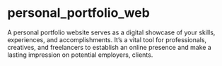 # personal_portfolio_web
A personal portfolio website serves as a digital showcase of your skills, experiences, and accomplishments. It’s a vital tool for professionals, creatives, and freelancers to establish an online presence and make a lasting impression on potential employers, clients.
